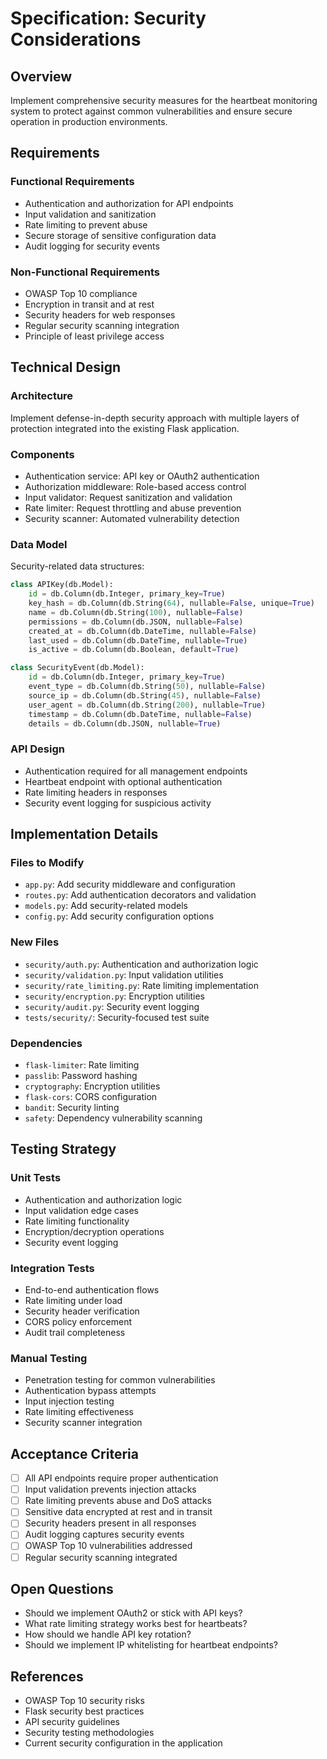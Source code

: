# Specification: Security Considerations

## Overview
Implement comprehensive security measures for the heartbeat monitoring system to protect against common vulnerabilities and ensure secure operation in production environments.

## Requirements
### Functional Requirements
- Authentication and authorization for API endpoints
- Input validation and sanitization
- Rate limiting to prevent abuse
- Secure storage of sensitive configuration data
- Audit logging for security events

### Non-Functional Requirements
- OWASP Top 10 compliance
- Encryption in transit and at rest
- Security headers for web responses
- Regular security scanning integration
- Principle of least privilege access

## Technical Design
### Architecture
Implement defense-in-depth security approach with multiple layers of protection integrated into the existing Flask application.

### Components
- Authentication service: API key or OAuth2 authentication
- Authorization middleware: Role-based access control
- Input validator: Request sanitization and validation
- Rate limiter: Request throttling and abuse prevention
- Security scanner: Automated vulnerability detection

### Data Model
Security-related data structures:
```python
class APIKey(db.Model):
    id = db.Column(db.Integer, primary_key=True)
    key_hash = db.Column(db.String(64), nullable=False, unique=True)
    name = db.Column(db.String(100), nullable=False)
    permissions = db.Column(db.JSON, nullable=False)
    created_at = db.Column(db.DateTime, nullable=False)
    last_used = db.Column(db.DateTime, nullable=True)
    is_active = db.Column(db.Boolean, default=True)

class SecurityEvent(db.Model):
    id = db.Column(db.Integer, primary_key=True)
    event_type = db.Column(db.String(50), nullable=False)
    source_ip = db.Column(db.String(45), nullable=False)
    user_agent = db.Column(db.String(200), nullable=True)
    timestamp = db.Column(db.DateTime, nullable=False)
    details = db.Column(db.JSON, nullable=True)
```

### API Design
- Authentication required for all management endpoints
- Heartbeat endpoint with optional authentication
- Rate limiting headers in responses
- Security event logging for suspicious activity

## Implementation Details
### Files to Modify
- `app.py`: Add security middleware and configuration
- `routes.py`: Add authentication decorators and validation
- `models.py`: Add security-related models
- `config.py`: Add security configuration options

### New Files
- `security/auth.py`: Authentication and authorization logic
- `security/validation.py`: Input validation utilities
- `security/rate_limiting.py`: Rate limiting implementation
- `security/encryption.py`: Encryption utilities
- `security/audit.py`: Security event logging
- `tests/security/`: Security-focused test suite

### Dependencies
- `flask-limiter`: Rate limiting
- `passlib`: Password hashing
- `cryptography`: Encryption utilities
- `flask-cors`: CORS configuration
- `bandit`: Security linting
- `safety`: Dependency vulnerability scanning

## Testing Strategy
### Unit Tests
- Authentication and authorization logic
- Input validation edge cases
- Rate limiting functionality
- Encryption/decryption operations
- Security event logging

### Integration Tests
- End-to-end authentication flows
- Rate limiting under load
- Security header verification
- CORS policy enforcement
- Audit trail completeness

### Manual Testing
- Penetration testing for common vulnerabilities
- Authentication bypass attempts
- Input injection testing
- Rate limiting effectiveness
- Security scanner integration

## Acceptance Criteria
- [ ] All API endpoints require proper authentication
- [ ] Input validation prevents injection attacks
- [ ] Rate limiting prevents abuse and DoS attacks
- [ ] Sensitive data encrypted at rest and in transit
- [ ] Security headers present in all responses
- [ ] Audit logging captures security events
- [ ] OWASP Top 10 vulnerabilities addressed
- [ ] Regular security scanning integrated

## Open Questions
- Should we implement OAuth2 or stick with API keys?
- What rate limiting strategy works best for heartbeats?
- How should we handle API key rotation?
- Should we implement IP whitelisting for heartbeat endpoints?

## References
- OWASP Top 10 security risks
- Flask security best practices
- API security guidelines
- Security testing methodologies
- Current security configuration in the application